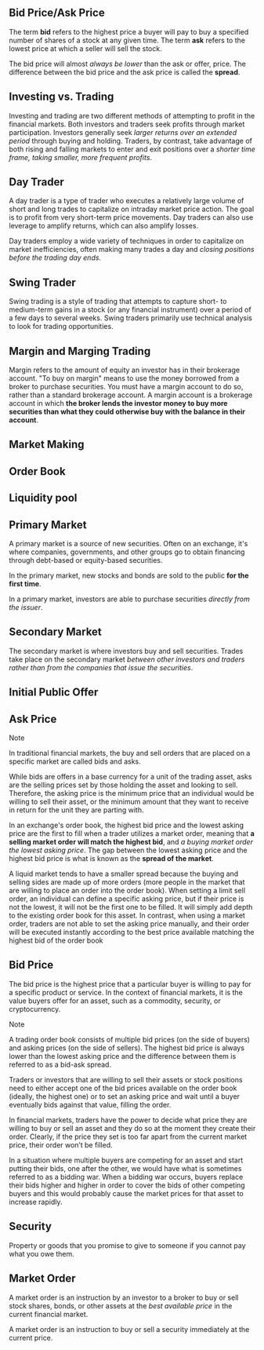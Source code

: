 ## Bid Price/Ask Price

The term **bid** refers to the highest price a buyer will pay to buy a specified number of shares of a stock at any given time. The term **ask** refers to the lowest price at which a seller will sell the stock.

The bid price will almost _always be lower_ than the ask or offer, price. The difference between the bid price and the ask price is called the **spread**.

## Investing vs. Trading

Investing and trading are two different methods of attempting to profit in the financial markets. Both investors and traders seek profits through market participation. Investors generally seek _larger returns over an extended period_ through buying and holding. Traders, by contrast, take advantage of both rising and falling markets to enter and exit positions over a _shorter time frame, taking smaller, more frequent profits_.

## Day Trader

A day trader is a type of trader who executes a relatively large volume of short and long trades to capitalize on intraday market price action. The goal is to profit from very short-term price movements. Day traders can also use leverage to amplify returns, which can also amplify losses.

Day traders employ a wide variety of techniques in order to capitalize on market inefficiencies, often making many trades a day and _closing positions before the trading day ends_.

## Swing Trader

Swing trading is a style of trading that attempts to capture short- to medium-term gains in a stock (or any financial instrument) over a period of a few days to several weeks. Swing traders primarily use technical analysis to look for trading opportunities.

## Margin and Marging Trading

Margin refers to the amount of equity an investor has in their brokerage account. "To buy on margin" means to use the money borrowed from a broker to purchase securities. You must have a margin account to do so, rather than a standard brokerage account. A margin account is a brokerage account in which **the broker lends the investor money to buy more securities than what they could otherwise buy with the balance in their account**.

## Market Making

## Order Book

## Liquidity pool

## Primary Market

A primary market is a source of new securities. Often on an exchange, it's where companies, governments, and other groups go to obtain financing through debt-based or equity-based securities.

In the primary market, new stocks and bonds are sold to the public **for the first time**.

In a primary market, investors are able to purchase securities _directly from the issuer_.
## Secondary Market

The secondary market is where investors buy and sell securities. Trades take place on the secondary market _between other investors and traders rather than from the companies that issue the securities_.

## Initial Public Offer

## Ask Price

> [!note]
> In traditional financial markets, the buy and sell orders that are placed on a specific market are called bids and asks.

While bids are offers in a base currency for a unit of the trading asset, asks are the selling prices set by those holding the asset and looking to sell.
Therefore, the asking price is the minimum price that an individual would be willing to sell their asset,
or the minimum amount that they want to receive in return for the unit they are parting with.

In an exchange's order book, the highest bid price and the lowest asking price are the first to fill when a
trader utilizes a market order, meaning that **a selling market order will match the highest bid**,
and _a buying market order the lowest asking price_.
The gap between the lowest asking price and the highest bid price is what is known as the **spread of the market**.

A liquid market tends to have a smaller spread because the buying and selling sides are made up of more orders
(more people in the market that are willing to place an order into the order book).
When setting a limit sell order, an individual can define a specific asking price,
but if their price is not the lowest, it will not be the first one to be filled.
It will simply add depth to the existing order book for this asset. In contrast, when using a market order,
traders are not able to set the asking price manually, and their order will be executed instantly according to
the best price available matching the highest bid of the order book

## Bid Price

The bid price is the highest price that a particular buyer is willing to pay for a specific product or service.
In the context of financial markets, it is the value buyers offer for an asset,
such as a commodity, security, or cryptocurrency.

> [!note]
> A trading order book consists of multiple bid prices (on the side of buyers) and asking prices (on the side of sellers).
> The highest bid price is always lower than the lowest asking price and the difference between them is referred to as a bid-ask spread.

Traders or investors that are willing to sell their assets or stock positions need to either accept one of the bid
prices available on the order book (ideally, the highest one) or to set an asking price and wait until
a buyer eventually bids against that value, filling the order.

In financial markets, traders have the power to decide what price they are willing to buy or sell an asset and they do so at the moment they create their order. Clearly, if the price they set is too far apart from the current market price, their order won’t be filled.

In a situation where multiple buyers are competing for an asset and start putting their bids, one after the other, we would have what is sometimes referred to as a bidding war. When a bidding war occurs, buyers replace their bids higher and higher in order to cover the bids of other competing buyers and this would probably cause the market prices for that asset to increase rapidly.

## Security

Property or goods that you promise to give to someone if you cannot pay what you owe them.

## Market Order

A market order is an instruction by an investor to a broker to buy or sell stock shares, bonds, or other assets at the _best available price_ in the current financial market.

A market order is an instruction to buy or sell a security immediately at the current price.
